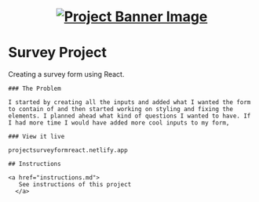 <h1 align="center">
  <a href="">
    <img src="/src/assets/survey.svg" alt="Project Banner Image">
  </a>
</h1>

# Survey Project

Creating a survey form using React.

```
### The Problem

I started by creating all the inputs and added what I wanted the form to contain of and then started working on styling and fixing the elements. I planned ahead what kind of questions I wanted to have. If I had more time I would have added more cool inputs to my form,

### View it live

projectsurveyformreact.netlify.app

## Instructions

<a href="instructions.md">
   See instructions of this project
  </a>
```
